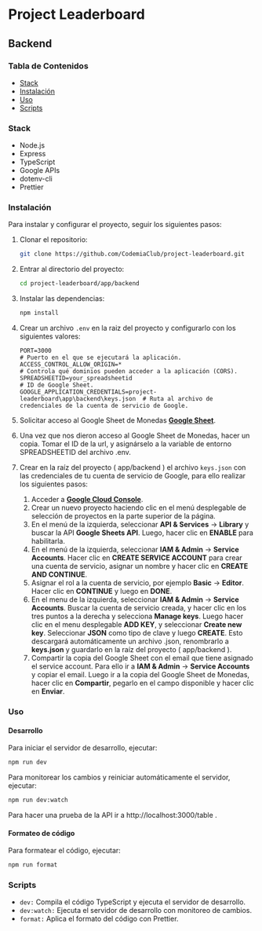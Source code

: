 # Project Leaderboard

## Backend

### Tabla de Contenidos

- [Stack](#Stack)
- [Instalación](#instalación)
- [Uso](#uso)
- [Scripts](#scripts)

### Stack

- Node.js
- Express
- TypeScript
- Google APIs
- dotenv-cli
- Prettier

### Instalación

Para instalar y configurar el proyecto, seguir los siguientes pasos:

1. Clonar el repositorio:

   ```sh
   git clone https://github.com/CodemiaClub/project-leaderboard.git

   ```

2. Entrar al directorio del proyecto:

   ```sh
   cd project-leaderboard/app/backend
   ```

3. Instalar las dependencias:

   ```sh
   npm install
   ```

4. Crear un archivo `.env` en la raiz del proyecto y configurarlo con los siguientes valores:

   ```env
   PORT=3000                                                                 # Puerto en el que se ejecutará la aplicación.
   ACCESS_CONTROL_ALLOW_ORIGIN=*                                             # Controla qué dominios pueden acceder a la aplicación (CORS).
   SPREADSHEETID=your_spreadsheetid                                          # ID de Google Sheet.
   GOOGLE_APPLICATION_CREDENTIALS=project-leaderboard\app\backend\keys.json  # Ruta al archivo de credenciales de la cuenta de servicio de Google.
   ```

5. Solicitar acceso al Google Sheet de Monedas [**Google Sheet**](https://docs.google.com/spreadsheets/d/1QANs9Hi1v1w4VQiuCDfIXIbLqFpncMkxKHu0U2u-Bi4/edit?gid=565713578#gid=565713578).

6. Una vez que nos dieron acceso al Google Sheet de Monedas, hacer un copia. Tomar el ID de la url, y asignárselo a la variable de entorno SPREADSHEETID del archivo .env.

7. Crear en la raíz del proyecto ( app/backend ) el archivo `keys.json` con las credenciales de tu cuenta de servicio de Google, para ello realizar los siguientes pasos:

   1. Acceder a [**Google Cloud Console**](https://console.cloud.google.com/).
   2. Crear un nuevo proyecto haciendo clic en el menú desplegable de selección de proyectos en la parte superior de la página.
   3. En el menú de la izquierda, seleccionar **API & Services** -> **Library** y buscar la API **Google Sheets API**. Luego, hacer clic en **ENABLE** para habilitarla.
   4. En el menú de la izquierda, seleccionar **IAM & Admin** -> **Service Accounts**. Hacer clic en **CREATE SERVICE ACCOUNT** para crear una cuenta de servicio, asignar un nombre y hacer clic en **CREATE AND CONTINUE**.
   5. Asignar el rol a la cuenta de servicio, por ejemplo **Basic** -> **Editor**. Hacer clic en **CONTINUE** y luego en **DONE**.
   6. En el menu de la izquierda, seleccionar **IAM & Admin** -> **Service Accounts**. Buscar la cuenta de servicio creada, y hacer clic en los tres puntos a la derecha y selecciona **Manage keys**. Luego hacer clic en el menu desplegable **ADD KEY**, y seleccionar **Create new key**. Seleccionar **JSON** como tipo de clave y luego **CREATE**. Esto descargará automáticamente un archivo .json, renombrarlo a **keys.json** y guardarlo en la raíz del proyecto ( app/backend ).
   7. Compartir la copia del Google Sheet con el email que tiene asignado el service account. Para ello ir a **IAM & Admin** -> **Service Accounts** y copiar el email. Luego ir a la copia del Google Sheet de Monedas, hacer clic en **Compartir**, pegarlo en el campo disponible y hacer clic en **Enviar**.

### Uso

#### Desarrollo

Para iniciar el servidor de desarrollo, ejecutar:

```sh
npm run dev
```

Para monitorear los cambios y reiniciar automáticamente el servidor, ejecutar:

```sh
npm run dev:watch
```

Para hacer una prueba de la API ir a http://localhost:3000/table .

#### Formateo de código

Para formatear el código, ejecutar:

```sh
npm run format
```

### Scripts

- `dev:` Compila el código TypeScript y ejecuta el servidor de desarrollo.
- `dev:watch:` Ejecuta el servidor de desarrollo con monitoreo de cambios.
- `format:` Aplica el formato del código con Prettier.
